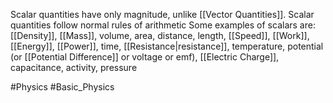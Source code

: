 Scalar quantities have only magnitude, unlike [[Vector Quantities]]. Scalar quantities follow normal rules of arithmetic
Some examples of scalars are: [[Density]], [[Mass]], volume, area, distance, length, [[Speed]], [[Work]], [[Energy]], [[Power]], time, [[Resistance|resistance]], temperature, potential (or [[Potential Difference]] or voltage or emf), [[Electric Charge]], capacitance, activity, pressure

#Physics #Basic_Physics